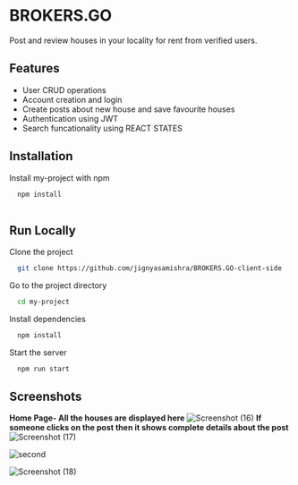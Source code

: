 
# BROKERS.GO 

Post and review houses in your locality for rent  from verified users.


## Features

- User CRUD operations
- Account creation and login
- Create posts about new house and save favourite houses
- Authentication using JWT
- Search funcationality using REACT STATES


## Installation

Install my-project with npm

```bash
  npm install 
  
```
    
## Run Locally

Clone the project

```bash
  git clone https://github.com/jignyasamishra/BROKERS.GO-client-side
```

Go to the project directory

```bash
  cd my-project
```

Install dependencies

```bash
  npm install
```

Start the server

```bash
  npm run start
```


## Screenshots
**Home Page- All the houses are displayed here**
![Screenshot (16)](https://user-images.githubusercontent.com/85229187/235311053-452ee9a7-66f5-494c-acce-fca685d7191d.jpg)
**If someone clicks on the post then it shows complete details about the post**
![Screenshot (17)](https://user-images.githubusercontent.com/85229187/235311333-f507bf43-bac0-44de-8d93-3c0b884f7e82.jpg)

![second](https://user-images.githubusercontent.com/85229187/235311325-86ae7c6c-8948-4334-a2d0-d99656a349a0.jpg)


![Screenshot (18)](https://user-images.githubusercontent.com/85229187/235311346-b4119281-f3ed-4fbc-8c41-b1e1016e5949.jpg)



 
